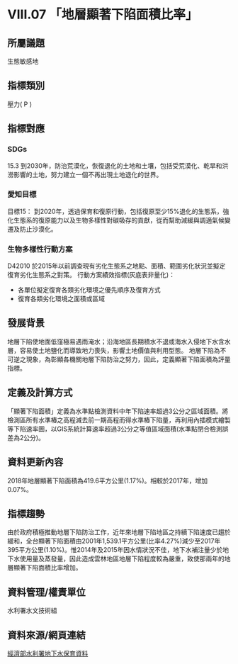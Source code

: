 # VIII.07 「地層顯著下陷面積比率」

<script type="text/javascript" src="http://cdn.mathjax.org/mathjax/latest/MathJax.js?config=TeX-AMS-MML_HTMLorMML"></script>

## 所屬議題
生態敏感地
## 指標類別
壓力( P )
## 指標對應
### SDGs
15.3 到2030年，防治荒漠化，恢復退化的土地和土壤，包括受荒漠化、乾旱和洪澇影響的土地，努力建立一個不再出現土地退化的世界。
### 愛知目標
目標15： 到2020年，透過保育和復原行動，包括復原至少15%退化的生態系，強化生態系的復原能力以及生物多樣性對碳吸存的貢獻，從而幫助減緩與調適氣候變遷及防止沙漠化。
### 生物多樣性行動方案
D42010 於2015年以前調查現有劣化生態系之地點、面積、範圍劣化狀況並擬定復育劣化生態系之對策。 行動方案績效指標(灰底表非量化)：
* 各單位擬定復育各類劣化環境之優先順序及復育方式
* 復育各類劣化環境之面積或區域
## 發展背景
地層下陷使地面低窪極易遇雨淹水；沿海地區長期積水不退或海水入侵地下水含水層，容易使土地鹽化而導致地力喪失，影響土地價值與利用型態。 地層下陷為不可逆之現象，為彰顯各機關地層下陷防治之努力，因此，定義顯著下陷面積為評量指標。
## 定義及計算方式
「顯著下陷面積」定義為水準點檢測資料中年下陷速率超過3公分之區域面積。將檢測區所有水準樁之高程減去前一期高程而得水準樁下陷量，再利用內插模式繪製等下陷速率圖，以GIS系統計算速率超過3公分之等值區域面積(水準點閉合檢測誤差為2公分)。
## 資料更新內容
2018年地層顯著下陷面積為419.6平方公里(1.17%)。相較於2017年，增加0.07%。
## 指標趨勢
由於政府積極推動地層下陷防治工作，近年來地層下陷地區之持續下陷速度已趨於緩和，全台顯著下陷面積由2001年1,539.1平方公里(比率4.27%)減少至2017年395平方公里(1.10%)。惟2014年及2015年因水情狀況不佳，地下水補注量少於地下水使用量及蒸發量，因此造成雲林地區地層下陷程度較為嚴重，致使那兩年的地層顯著下陷面積比率增加。
## 資料管理/權責單位
水利署水文技術組
## 資料來源/網頁連結
[經濟部水利署地下水保育資料](https://www.wra.gov.tw/6950/7170/7356/7488/13314/)